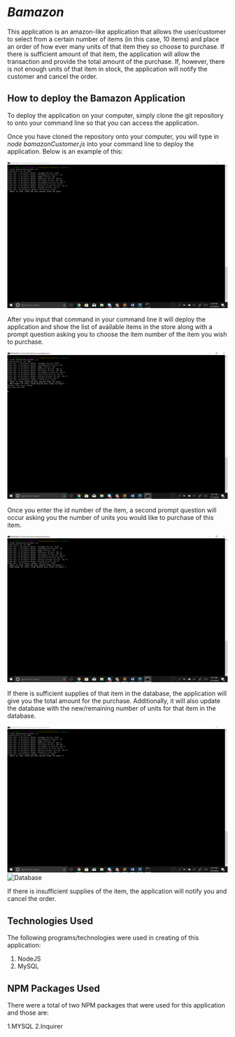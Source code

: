 # *Bamazon*

This application is an amazon-like application that allows the user/customer to select from a certain number of items (in this case, 10 items) and place an order of how ever many units of that item they so choose to purchase. If there is sufficient amount of that item, the application will allow the transaction and provide the total amount of the purchase. If, however, there is not enough units of that item in stock, the application will notify the customer and cancel the order.

## **How to deploy the Bamazon Application**

To deploy the application on your computer, simply clone the git repository to onto your command line so that you can access the application.

Once you have cloned the repository onto your computer, you will type in *node bamazonCustomer.js* into your command line to deploy the application. Below is an example of this:

![Screenshot](Screenshot1.png)


After you input that command in your command line it will deploy the application and show the list of available items in the store along with a prompt question asking you to choose the item number of the item you wish to purchase. 

![Screenshot](Screenshot2.png)

Once you enter the id number of the item, a second prompt question will occur asking you the number of units you would like to purchase of this item.

![Screenshot](Screenshot3.png)

If there is sufficient supplies of that item in the database, the application will give you the total amount for the purchase. Additionally, it will also update the database with the new/remaining number of units for that item in the database.

![Screenshot](Screenshot4.png)
![Database](Screenshot5.png)

If there is insufficient supplies of the item, the application will notify you and cancel the order.

## **Technologies Used**

The following programs/technologies were used in creating of this application:

1. NodeJS
2. MySQL

## **NPM Packages Used**

There were a total of two NPM packages that were used for this application and those are:

   1.MYSQL
   2.Inquirer

